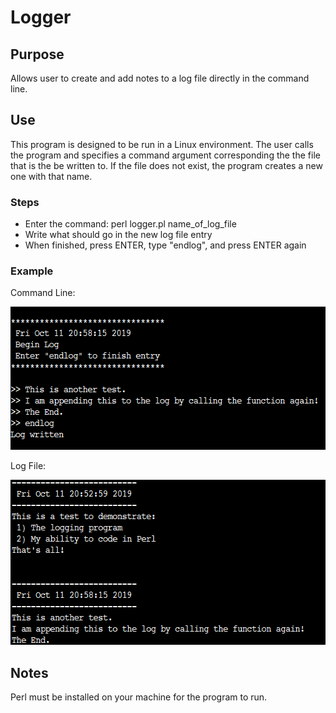 # Logger
## Purpose
Allows user to create and add notes to a log file directly in the command line.
## Use
This program is designed to be run in a Linux environment. The user calls the program and specifies a command argument corresponding the the file that is the be written to. If the file does not exist, the program creates a new one with that name.
### Steps
* Enter the command: perl logger.pl name_of_log_file
* Write what should go in the new log file entry
* When finished, press ENTER, type "endlog", and press ENTER again
### Example
Command Line:

<img src="log_command_line.png" width="589" height="229">

Log File:

<img src="log.png" width="590" height="264">

## Notes
Perl must be installed on your machine for the program to run.
